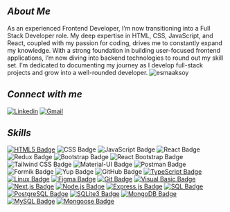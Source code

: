 ## ***About Me***
<p align="left"> 
As an experienced Frontend Developer, I’m now transitioning into a Full Stack Developer role. My deep expertise in HTML, CSS, JavaScript, and React, coupled with my passion for coding, drives me to constantly expand my knowledge. With a strong foundation in building user-focused frontend applications, I’m now diving into backend technologies to round out my skill set. I’m dedicated to documenting my journey as I develop full-stack projects and grow into a well-rounded developer.
<span align="left"> 
  <img src="https://komarev.com/ghpvc/?username=esmaaksoy&label=Profile%20views&color=FED794&style=for-the-badge" alt="esmaaksoy" /> 


## ***Connect with me***
[![Linkedin](https://img.shields.io/badge/linkedin-%018610.svg?&style=for-the-badge&logo=linkedin&logoColor=white)](https://www.linkedin.com/in/shubham51919/)
[![Gmail](https://img.shields.io/badge/gmail-%018610.svg?&style=for-the-badge&logo=gmail&logoColor=white)](mailto:shubhamsharma51919@gmail.com) <br>


## ***Skills***
[![HTML5 Badge](https://img.shields.io/badge/html5-%018610.svg?style=for-the-badge&logo=html5&logoColor=white)](https://your-link-here)
![CSS Badge](https://img.shields.io/badge/css-%018610.svg?style=for-the-badge&logo=css3&logoColor=white)
![JavaScript Badge](https://img.shields.io/badge/javascript-%018610.svg?style=for-the-badge&logo=javascript&logoColor=white)
![React Badge](https://img.shields.io/badge/react-%018610.svg?style=for-the-badge&logo=react&logoColor=white)
![Redux Badge](https://img.shields.io/badge/redux-%018610.svg?style=for-the-badge&logo=redux&logoColor=white)
![Bootstrap Badge](https://img.shields.io/badge/bootstrap-%018610.svg?style=for-the-badge&logo=bootstrap&logoColor=white)
![React Bootstrap Badge](https://img.shields.io/badge/react_bootstrap-%018610.svg?style=for-the-badge&logo=react&logoColor=white)
![Tailwind CSS Badge](https://img.shields.io/badge/tailwind_css-%018610.svg?style=for-the-badge&logo=tailwind-css&logoColor=white)
![Material-UI Badge](https://img.shields.io/badge/material_ui-%018610.svg?style=for-the-badge&logo=material-ui&logoColor=white)
![Postman Badge](https://img.shields.io/badge/postman-%018610.svg?style=for-the-badge&logo=postman&logoColor=white)
![Formik Badge](https://img.shields.io/badge/formik-%018610.svg?style=for-the-badge&logo=formik&logoColor=white)
![Yup Badge](https://img.shields.io/badge/yup-%018610.svg?style=for-the-badge&logo=yup&logoColor=white)
![GitHub Badge](https://img.shields.io/badge/github-%018610.svg?style=for-the-badge&logo=github&logoColor=white)
[![TypeScript Badge](https://img.shields.io/badge/typescript-%018610.svg?style=for-the-badge&logo=typescript&logoColor=white)](https://your-typescript-link-here)
[![Linux Badge](https://img.shields.io/badge/linux-%018610.svg?style=for-the-badge&logo=linux&logoColor=white)](https://your-linux-link-here)
[![Figma Badge](https://img.shields.io/badge/figma-%018610.svg?style=for-the-badge&logo=figma&logoColor=white)](https://your-figma-link-here)
[![Git Badge](https://img.shields.io/badge/git-%018610.svg?style=for-the-badge&logo=git&logoColor=white)](https://your-git-link-here)
[![Visual Basic Badge](https://img.shields.io/badge/Visual_Basic-%018610.svg?style=for-the-badge&logo=visual-studio&logoColor=white)](https://your-visual-basic-link-here)
[![Next.js Badge](https://img.shields.io/badge/Next.js-%018610.svg?style=for-the-badge&logo=next.js&logoColor=white)](https://your-next-js-link-here)
[![Node.js Badge](https://img.shields.io/badge/Node.js-%018610.svg?style=for-the-badge&logo=node.js&logoColor=white)](https://nodejs.org/)
[![Express.js Badge](https://img.shields.io/badge/Express.js-%018610.svg?style=for-the-badge)](https://expressjs.com/)
[![SQL Badge](https://img.shields.io/badge/SQL-%018610.svg?style=for-the-badge&logo=sql&logoColor=white)](https://en.wikipedia.org/wiki/SQL)
[![PostgreSQL Badge](https://img.shields.io/badge/PostgreSQL-%018610.svg?style=for-the-badge&logo=postgresql&logoColor=white)](https://www.postgresql.org/)
[![SQLite3 Badge](https://img.shields.io/badge/SQLite3-%018610.svg?style=for-the-badge&logo=sqlite&logoColor=white)](https://www.sqlite.org/index.html)
[![MongoDB Badge](https://img.shields.io/badge/MongoDB-%018610.svg?style=for-the-badge&logo=mongodb&logoColor=white)](https://www.mongodb.com/)
[![MySQL Badge](https://img.shields.io/badge/MySQL-%018610.svg?style=for-the-badge&logo=mysql&logoColor=white)](https://www.mysql.com/)
[![Mongoose Badge](https://img.shields.io/badge/Mongoose-%018610.svg?style=for-the-badge&logo=mongoose&logoColor=white)](https://mongoosejs.com/)


